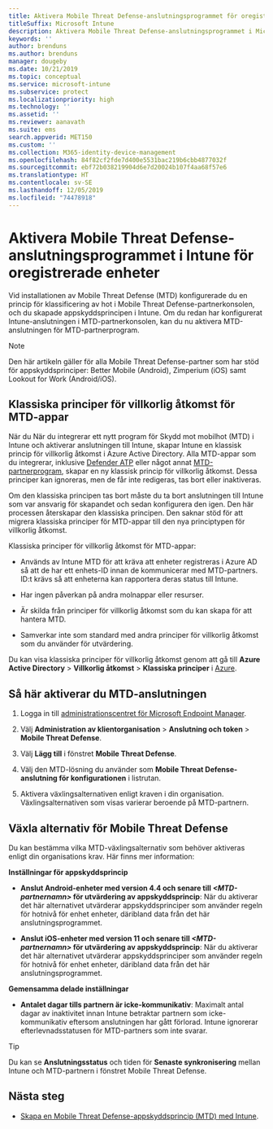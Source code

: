 ```yaml
---
title: Aktivera Mobile Threat Defense-anslutningsprogrammet för oregistrerade enheter
titleSuffix: Microsoft Intune
description: Aktivera Mobile Threat Defense-anslutningsprogrammet i Microsoft Intune för oregistrerade enheter.
keywords: ''
author: brenduns
ms.author: brenduns
manager: dougeby
ms.date: 10/21/2019
ms.topic: conceptual
ms.service: microsoft-intune
ms.subservice: protect
ms.localizationpriority: high
ms.technology: ''
ms.assetid: ''
ms.reviewer: aanavath
ms.suite: ems
search.appverid: MET150
ms.custom: ''
ms.collection: M365-identity-device-management
ms.openlocfilehash: 84f82cf2fde7d400e5531bac219b6cbb4877032f
ms.sourcegitcommit: ebf72b038219904d6e7d20024b107f4aa68f57e6
ms.translationtype: HT
ms.contentlocale: sv-SE
ms.lasthandoff: 12/05/2019
ms.locfileid: "74478918"
---
```

# <a name="enable-the-mobile-threat-defense-connector-in-intune-for-unenrolled-devices"></a>Aktivera Mobile Threat Defense-anslutningsprogrammet i Intune för oregistrerade enheter

Vid installationen av Mobile Threat Defense (MTD) konfigurerade du en princip för klassificering av hot i Mobile Threat Defense-partnerkonsolen, och du skapade appskyddsprincipen i Intune. Om du redan har konfigurerat Intune-anslutningen i MTD-partnerkonsolen, kan du nu aktivera MTD-anslutningen för MTD-partnerprogram.

> [!NOTE]
> Den här artikeln gäller för alla Mobile Threat Defense-partner som har stöd för appskyddsprinciper: Better Mobile (Android), Zimperium (iOS) samt Lookout for Work (Android/iOS).

## <a name="classic-conditional-access-policies-for-mtd-apps"></a>Klassiska principer för villkorlig åtkomst för MTD-appar

När du När du integrerar ett nytt program för Skydd mot mobilhot (MTD) i Intune och aktiverar anslutningen till Intune, skapar Intune en klassisk princip för villkorlig åtkomst i Azure Active Directory. Alla MTD-appar som du integrerar, inklusive [Defender ATP](advanced-threat-protection.md) eller något annat [MTD-partnerprogram](mobile-threat-defense.md#mobile-threat-defense-partners), skapar en ny klassisk princip för villkorlig åtkomst. Dessa principer kan ignoreras, men de får inte redigeras, tas bort eller inaktiveras.

Om den klassiska principen tas bort måste du ta bort anslutningen till Intune som var ansvarig för skapandet och sedan konfigurera den igen. Den här processen återskapar den klassiska principen. Den saknar stöd för att migrera klassiska principer för MTD-appar till den nya principtypen för villkorlig åtkomst.

Klassiska principer för villkorlig åtkomst för MTD-appar:

- Används av Intune MTD för att kräva att enheter registreras i Azure AD så att de har ett enhets-ID innan de kommunicerar med MTD-partners. ID:t krävs så att enheterna kan rapportera deras status till Intune.

- Har ingen påverkan på andra molnappar eller resurser.

- Är skilda från principer för villkorlig åtkomst som du kan skapa för att hantera MTD.

- Samverkar inte som standard med andra principer för villkorlig åtkomst som du använder för utvärdering.

Du kan visa klassiska principer för villkorlig åtkomst genom att gå till **Azure Active Directory** > **Villkorlig åtkomst** > **Klassiska principer** i [Azure](https://portal.azure.com/#home).

## <a name="to-enable-the-mtd-connector"></a>Så här aktiverar du MTD-anslutningen

1. Logga in till [administrationscentret för Microsoft Endpoint Manager](https://go.microsoft.com/fwlink/?linkid=2109431).

2. Välj **Administration av klientorganisation** > **Anslutning och token** > **Mobile Threat Defense**.

3. Välj **Lägg till** i fönstret **Mobile Threat Defense**.

4. Välj den MTD-lösning du använder som **Mobile Threat Defense-anslutning för konfigurationen** i listrutan.

    <!-- ![MTD setup in Intune](PLACEHOLDER, need a new screenshot of this page) -->

5. Aktivera växlingsalternativen enligt kraven i din organisation. Växlingsalternativen som visas varierar beroende på MTD-partnern.

## <a name="mobile-threat-defense-toggle-options"></a>Växla alternativ för Mobile Threat Defense

Du kan bestämma vilka MTD-växlingsalternativ som behöver aktiveras enligt din organisations krav. Här finns mer information:

**Inställningar för appskyddsprincip**

- **Anslut Android-enheter med version 4.4 och senare till *\<MTD-partnernamn>* för utvärdering av appskyddsprincip**: När du aktiverar det här alternativet utvärderar appskyddsprinciper som använder regeln för hotnivå för enhet enheter, däribland data från det här anslutningsprogrammet.

- **Anslut iOS-enheter med version 11 och senare till *\<MTD-partnernamn>* för utvärdering av appskyddsprincip**: När du aktiverar det här alternativet utvärderar appskyddsprinciper som använder regeln för hotnivå för enhet enheter, däribland data från det här anslutningsprogrammet.

**Gemensamma delade inställningar**

- **Antalet dagar tills partnern är icke-kommunikativ**: Maximalt antal dagar av inaktivitet innan Intune betraktar partnern som icke-kommunikativ eftersom anslutningen har gått förlorad. Intune ignorerar efterlevnadsstatusen för MTD-partners som inte svarar.

> [!TIP]
> Du kan se **Anslutningsstatus** och tiden för **Senaste synkronisering** mellan Intune och MTD-partnern i fönstret Mobile Threat Defense.

## <a name="next-steps"></a>Nästa steg

- [Skapa en Mobile Threat Defense-appskyddsprincip (MTD) med Intune](~/protect/mtd-app-protection-policy.md).
